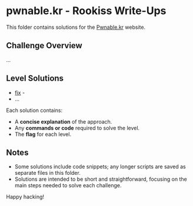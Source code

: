 # pwnable.kr - Rookiss Write-Ups

This folder contains solutions for the [Pwnable.kr](https://pwnable.kr/) website. 

## Challenge Overview
...

## Level Solutions
- [fix](./fix.md) - 
- ...

Each solution contains:
- A **concise explanation** of the approach.
- Any **commands or code** required to solve the level.
- The **flag** for each level.

## Notes
- Some solutions include code snippets; any longer scripts are saved as separate files in this folder.
- Solutions are intended to be short and straightforward, focusing on the main steps needed to solve each challenge.
  
Happy hacking!

